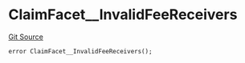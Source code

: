 # ClaimFacet__InvalidFeeReceivers
[Git Source](https://github.com/VaporFi/liquid-staking/blob/4b4d0d561b5718174cc348f0e7fc8a94c51e2caa/src/facets/ClaimFacet.sol)


```solidity
error ClaimFacet__InvalidFeeReceivers();
```

